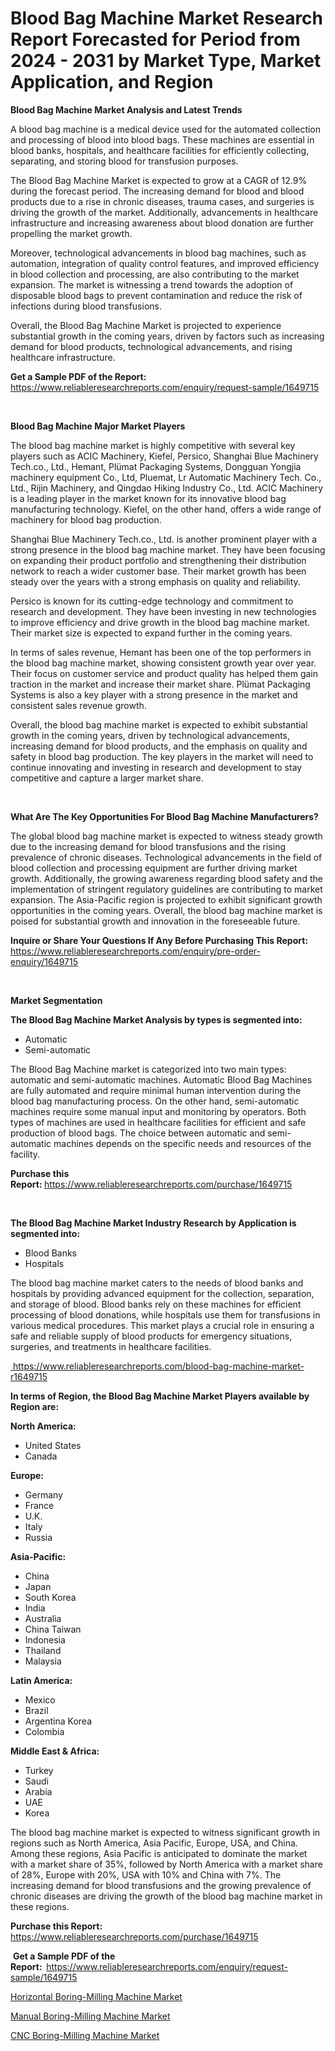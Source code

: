 <p><h1>Blood Bag Machine Market Research Report Forecasted for Period from 2024 -  2031 by Market Type, Market Application, and Region</h1></p><p><strong>Blood Bag Machine Market Analysis and Latest Trends</strong></p>
<p><p>A blood bag machine is a medical device used for the automated collection and processing of blood into blood bags. These machines are essential in blood banks, hospitals, and healthcare facilities for efficiently collecting, separating, and storing blood for transfusion purposes.</p><p>The Blood Bag Machine Market is expected to grow at a CAGR of 12.9% during the forecast period. The increasing demand for blood and blood products due to a rise in chronic diseases, trauma cases, and surgeries is driving the growth of the market. Additionally, advancements in healthcare infrastructure and increasing awareness about blood donation are further propelling the market growth.</p><p>Moreover, technological advancements in blood bag machines, such as automation, integration of quality control features, and improved efficiency in blood collection and processing, are also contributing to the market expansion. The market is witnessing a trend towards the adoption of disposable blood bags to prevent contamination and reduce the risk of infections during blood transfusions.</p><p>Overall, the Blood Bag Machine Market is projected to experience substantial growth in the coming years, driven by factors such as increasing demand for blood products, technological advancements, and rising healthcare infrastructure.</p></p>
<p><strong>Get a Sample PDF of the Report:&nbsp;</strong> <a href="https://www.reliableresearchreports.com/enquiry/request-sample/1649715">https://www.reliableresearchreports.com/enquiry/request-sample/1649715</a></p>
<p>&nbsp;</p>
<p><strong>Blood Bag Machine Major Market Players</strong></p>
<p><p>The blood bag machine market is highly competitive with several key players such as ACIC Machinery, Kiefel, Persico, Shanghai Blue Machinery Tech.co., Ltd., Hemant, Plümat Packaging Systems, Dongguan Yongjia machinery equipment Co., Ltd, Pluemat, Lr Automatic Machinery Tech. Co., Ltd., Rijin Machinery, and Qingdao Hiking Industry Co., Ltd. ACIC Machinery is a leading player in the market known for its innovative blood bag manufacturing technology. Kiefel, on the other hand, offers a wide range of machinery for blood bag production.</p><p>Shanghai Blue Machinery Tech.co., Ltd. is another prominent player with a strong presence in the blood bag machine market. They have been focusing on expanding their product portfolio and strengthening their distribution network to reach a wider customer base. Their market growth has been steady over the years with a strong emphasis on quality and reliability.</p><p>Persico is known for its cutting-edge technology and commitment to research and development. They have been investing in new technologies to improve efficiency and drive growth in the blood bag machine market. Their market size is expected to expand further in the coming years.</p><p>In terms of sales revenue, Hemant has been one of the top performers in the blood bag machine market, showing consistent growth year over year. Their focus on customer service and product quality has helped them gain traction in the market and increase their market share. Plümat Packaging Systems is also a key player with a strong presence in the market and consistent sales revenue growth.</p><p>Overall, the blood bag machine market is expected to exhibit substantial growth in the coming years, driven by technological advancements, increasing demand for blood products, and the emphasis on quality and safety in blood bag production. The key players in the market will need to continue innovating and investing in research and development to stay competitive and capture a larger market share.</p></p>
<p>&nbsp;</p>
<p><strong>What Are The Key Opportunities For Blood Bag Machine Manufacturers?</strong></p>
<p><p>The global blood bag machine market is expected to witness steady growth due to the increasing demand for blood transfusions and the rising prevalence of chronic diseases. Technological advancements in the field of blood collection and processing equipment are further driving market growth. Additionally, the growing awareness regarding blood safety and the implementation of stringent regulatory guidelines are contributing to market expansion. The Asia-Pacific region is projected to exhibit significant growth opportunities in the coming years. Overall, the blood bag machine market is poised for substantial growth and innovation in the foreseeable future.</p></p>
<p><strong>Inquire or Share Your Questions If Any Before Purchasing This Report:</strong> <a href="https://www.reliableresearchreports.com/enquiry/pre-order-enquiry/1649715">https://www.reliableresearchreports.com/enquiry/pre-order-enquiry/1649715</a></p>
<p>&nbsp;</p>
<p><strong>Market Segmentation</strong></p>
<p><strong>The Blood Bag Machine Market Analysis by types is segmented into:</strong></p>
<p><ul><li>Automatic</li><li>Semi-automatic</li></ul></p>
<p><p>The Blood Bag Machine market is categorized into two main types: automatic and semi-automatic machines. Automatic Blood Bag Machines are fully automated and require minimal human intervention during the blood bag manufacturing process. On the other hand, semi-automatic machines require some manual input and monitoring by operators. Both types of machines are used in healthcare facilities for efficient and safe production of blood bags. The choice between automatic and semi-automatic machines depends on the specific needs and resources of the facility.</p></p>
<p><strong>Purchase this Report:&nbsp;</strong><a href="https://www.reliableresearchreports.com/purchase/1649715">https://www.reliableresearchreports.com/purchase/1649715</a></p>
<p>&nbsp;</p>
<p><strong>The Blood Bag Machine Market Industry Research by Application is segmented into:</strong></p>
<p><ul><li>Blood Banks</li><li>Hospitals</li></ul></p>
<p><p>The blood bag machine market caters to the needs of blood banks and hospitals by providing advanced equipment for the collection, separation, and storage of blood. Blood banks rely on these machines for efficient processing of blood donations, while hospitals use them for transfusions in various medical procedures. This market plays a crucial role in ensuring a safe and reliable supply of blood products for emergency situations, surgeries, and treatments in healthcare facilities.</p></p>
<p><a href="https://www.reliableresearchreports.com/blood-bag-machine-market-r1649715">&nbsp;https://www.reliableresearchreports.com/blood-bag-machine-market-r1649715</a></p>
<p><strong>In terms of Region, the Blood Bag Machine Market Players available by Region are:</strong></p>
<p>
    <p> <strong> North America: </strong>
        <ul>
            <li>United States</li>
            <li>Canada</li>
        </ul>
        </p> 
    <p> <strong> Europe: </strong>
        <ul>
            <li>Germany</li>
            <li>France</li>
            <li>U.K.</li>
            <li>Italy</li>
            <li>Russia</li>
        </ul>
        </p> 
    <p> <strong> Asia-Pacific: </strong>
        <ul>
            <li>China</li>
            <li>Japan</li>
            <li>South Korea</li>
            <li>India</li>
            <li>Australia</li>
            <li>China Taiwan</li>
            <li>Indonesia</li>
            <li>Thailand</li>
            <li>Malaysia</li>
        </ul>
        </p> 
    <p> <strong> Latin America: </strong>
        <ul>
            <li>Mexico</li>
            <li>Brazil</li>
            <li>Argentina Korea</li>
            <li>Colombia</li>
        </ul>
        </p> 
    <p> <strong> Middle East & Africa: </strong>
        <ul>
            <li>Turkey</li>
            <li>Saudi</li>
            <li>Arabia</li>
            <li>UAE</li>
            <li>Korea</li>
        </ul>
    </p>
    </p>
<p><p>The blood bag machine market is expected to witness significant growth in regions such as North America, Asia Pacific, Europe, USA, and China. Among these regions, Asia Pacific is anticipated to dominate the market with a market share of 35%, followed by North America with a market share of 28%, Europe with 20%, USA with 10% and China with 7%. The increasing demand for blood transfusions and the growing prevalence of chronic diseases are driving the growth of the blood bag machine market in these regions.</p></p>
<p><strong>Purchase this Report: </strong><a href="https://www.reliableresearchreports.com/purchase/1649715">https://www.reliableresearchreports.com/purchase/1649715</a></p>
<p>&nbsp;<strong>Get a Sample PDF of the Report:&nbsp;&nbsp;</strong><a href="https://www.reliableresearchreports.com/enquiry/request-sample/1649715">https://www.reliableresearchreports.com/enquiry/request-sample/1649715</a></p>
<p><strong></strong></p>
<p><p><a href="https://github.com/ctanaka235/Market-Research-Report-List-1/blob/main/horizontal-boring-milling-machine-market.md">Horizontal Boring-Milling Machine Market</a></p><p><a href="https://github.com/JermaineCrona2023/Market-Research-Report-List-1/blob/main/manual-boring-milling-machine-market.md">Manual Boring-Milling Machine Market</a></p><p><a href="https://github.com/AlysaLedner2023/Market-Research-Report-List-1/blob/main/cnc-boring-milling-machine-market.md">CNC Boring-Milling Machine Market</a></p></p>